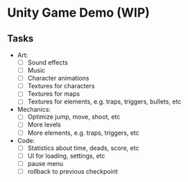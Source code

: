 # Unity Game Demo (WIP)

## Tasks
- Art:
  - [ ] Sound effects
  - [ ] Music
  - [ ] Character animations
  - [ ] Textures for characters
  - [ ] Textures for maps
  - [ ] Textures for elements, e.g. traps, triggers, bullets, etc

- Mechanics:
  - [ ] Optimize jump, move, shoot, etc
  - [ ] More levels
  - [ ] More elements, e.g. traps, triggers, etc

- Code:
  - [ ] Statistics about time, deads, score, etc
  - [ ] UI for loading, settings, etc
  - [ ] pause menu
  - [ ] rollback to previous checkpoint
